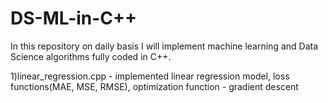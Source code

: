 # DS-ML-in-C++

In this repository on daily basis I will implement machine learning and Data Science algorithms fully coded in C++. 

1)linear_regression.cpp - implemented linear regression model, loss functions(MAE, MSE, RMSE), optimization function - gradient descent
